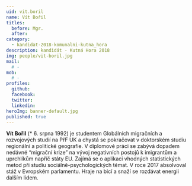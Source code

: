 ```yaml
---
uid: vit.boril
name: Vít Bořil
titles:
  before: Mgr.
  after: 
category:
  - kandidat-2018-komunalni-kutna_hora
description: kandidát - Kutná Hora 2018
img: people/vit-boril.jpg
mail:
  # - 
mob:
  # -
profiles:
  github:
  facebook: 
  twitter:
  linkedin:
heroImg: banner-default.jpg
published: true
---
```


**Vít Bořil** (* 6. srpna 1992) je studentem Globálních migračních a rozvojových studií na PřF UK a chystá se pokračovat v doktorském studiu regionální a politické geografie. V diplomové práci se zabývá dopadem nedávné “migrační krize” na vývoj negativních postojů k imigrantům a uprchlíkům napříč státy EU. Zajímá se o aplikaci vhodných statistických metod při studiu sociálně-psychologických témat. V roce 2017 absolvoval stáž v Evropském parlamentu. Hraje na bicí a snaží se rozdávat energii dalším lidem.

